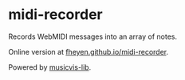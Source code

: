 # midi-recorder

Records WebMIDI messages into an array of notes.

Online version at [fheyen.github.io/midi-recorder](https://fheyen.github.io/midi-recorder/).

Powered by [musicvis-lib](https://github.com/fheyen/musicvis-lib).
